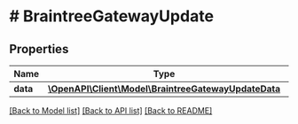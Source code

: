 # # BraintreeGatewayUpdate

## Properties

Name | Type | Description | Notes
------------ | ------------- | ------------- | -------------
**data** | [**\OpenAPI\Client\Model\BraintreeGatewayUpdateData**](BraintreeGatewayUpdateData.md) |  |

[[Back to Model list]](../../README.md#models) [[Back to API list]](../../README.md#endpoints) [[Back to README]](../../README.md)
